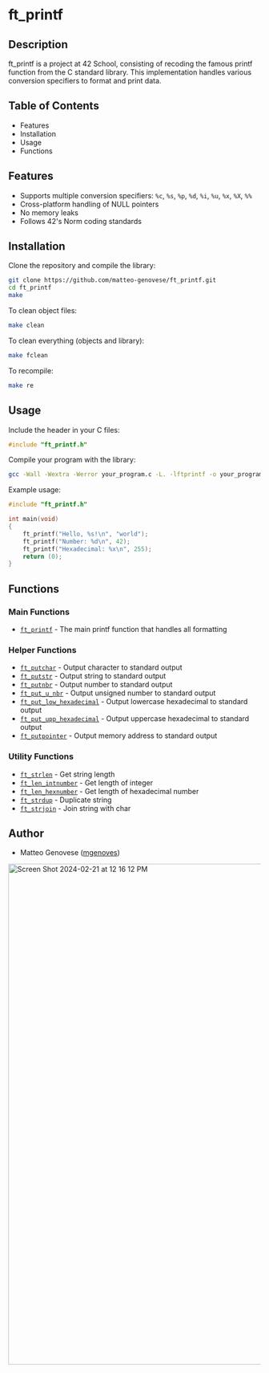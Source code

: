 # ft_printf

## Description
ft_printf is a project at 42 School, consisting of recoding the famous printf function from the C standard library. This implementation handles various conversion specifiers to format and print data.

## Table of Contents
- Features
- Installation
- Usage
- Functions

## Features
- Supports multiple conversion specifiers: `%c`, `%s`, `%p`, `%d`, `%i`, `%u`, `%x`, `%X`, `%%`
- Cross-platform handling of NULL pointers
- No memory leaks
- Follows 42's Norm coding standards

## Installation
Clone the repository and compile the library:

```bash
git clone https://github.com/matteo-genovese/ft_printf.git
cd ft_printf
make
```

To clean object files:
```bash
make clean
```

To clean everything (objects and library):
```bash
make fclean
```

To recompile:
```bash
make re
```

## Usage
Include the header in your C files:
```c
#include "ft_printf.h"
```

Compile your program with the library:
```bash
gcc -Wall -Wextra -Werror your_program.c -L. -lftprintf -o your_program
```

Example usage:
```c
#include "ft_printf.h"

int main(void)
{
    ft_printf("Hello, %s!\n", "world");
    ft_printf("Number: %d\n", 42);
    ft_printf("Hexadecimal: %x\n", 255);
    return (0);
}
```

## Functions

### Main Functions
- [`ft_printf`](ft_printf.c) - The main printf function that handles all formatting

### Helper Functions
- [`ft_putchar`](ft_putstr.c) - Output character to standard output
- [`ft_putstr`](ft_putstr.c) - Output string to standard output
- [`ft_putnbr`](ft_putnbr.c) - Output number to standard output
- [`ft_put_u_nbr`](ft_putnbr.c) - Output unsigned number to standard output
- [`ft_put_low_hexadecimal`](ft_printhex.c) - Output lowercase hexadecimal to standard output
- [`ft_put_upp_hexadecimal`](ft_printhex.c) - Output uppercase hexadecimal to standard output
- [`ft_putpointer`](ft_printhex.c) - Output memory address to standard output

### Utility Functions
- [`ft_strlen`](ft_aux.c) - Get string length
- [`ft_len_intnumber`](ft_aux.c) - Get length of integer
- [`ft_len_hexnumber`](ft_aux.c) - Get length of hexadecimal number
- [`ft_strdup`](ft_aux.c) - Duplicate string
- [`ft_strjoin`](ft_aux.c) - Join string with char

## Author
- Matteo Genovese ([mgenoves](https://profile-v3.intra.42.fr/users/mgenoves))

<img width="998" alt="Screen Shot 2024-02-21 at 12 16 12 PM" src="https://github.com/matteo-genovese/ft_printf/assets/67902487/53f1cd6c-e549-4b61-a4d1-1388b8d9d70b">
